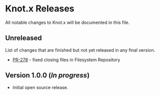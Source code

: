 # Knot.x Releases
All notable changes to Knot.x will be documented in this file.

## Unreleased
List of changes that are finished but not yet released in any final version.
- [PR-278](https://github.com/Cognifide/knotx/pull/278) - fixed closing files in Filesystem Repository

## Version 1.0.0 (*In progress*)
- Initial open source release.
